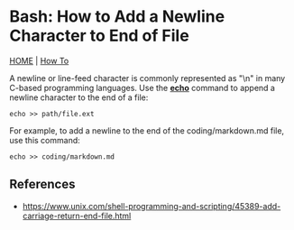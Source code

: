 # Bash: How to Add a Newline Character to End of File

[HOME](../README.md) | [How To](/how-to/index.md)

A newline or line-feed character is commonly represented as "\n" in many C-based programming languages. Use the **[echo](/shell/echo.md)** command to append a newline character to the end of a file:

    echo >> path/file.ext

For example, to add a newline to the end of the coding/markdown.md file, use this command:

    echo >> coding/markdown.md

## References

- https://www.unix.com/shell-programming-and-scripting/45389-add-carriage-return-end-file.html